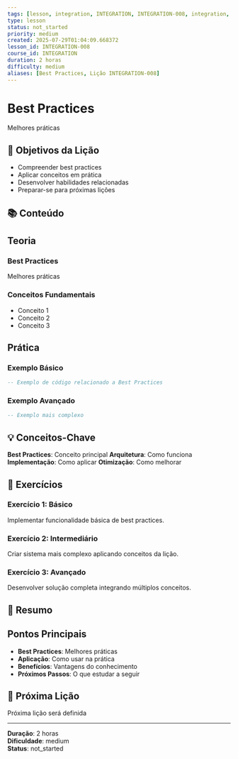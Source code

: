 ```yaml
---
tags: [lesson, integration, INTEGRATION, INTEGRATION-008, integration, lesson]
type: lesson
status: not_started
priority: medium
created: 2025-07-29T01:04:09.668372
lesson_id: INTEGRATION-008
course_id: INTEGRATION
duration: 2 horas
difficulty: medium
aliases: [Best Practices, Lição INTEGRATION-008]
---
```


# Best Practices

Melhores práticas

## 🎯 Objetivos da Lição

- Compreender best practices
- Aplicar conceitos em prática
- Desenvolver habilidades relacionadas
- Preparar-se para próximas lições

## 📚 Conteúdo


## Teoria

### Best Practices
Melhores práticas

### Conceitos Fundamentais
- Conceito 1
- Conceito 2
- Conceito 3

## Prática

### Exemplo Básico
```lua
-- Exemplo de código relacionado a Best Practices
```

### Exemplo Avançado
```lua
-- Exemplo mais complexo
```


## 💡 Conceitos-Chave

**Best Practices**: Conceito principal
**Arquitetura**: Como funciona
**Implementação**: Como aplicar
**Otimização**: Como melhorar

## 🧪 Exercícios


### Exercício 1: Básico
Implementar funcionalidade básica de best practices.

### Exercício 2: Intermediário
Criar sistema mais complexo aplicando conceitos da lição.

### Exercício 3: Avançado
Desenvolver solução completa integrando múltiplos conceitos.


## 📝 Resumo


## Pontos Principais

- **Best Practices**: Melhores práticas
- **Aplicação**: Como usar na prática
- **Benefícios**: Vantagens do conhecimento
- **Próximos Passos**: O que estudar a seguir


## 🔗 Próxima Lição

Próxima lição será definida

---

**Duração**: 2 horas  
**Dificuldade**: medium  
**Status**: not_started
